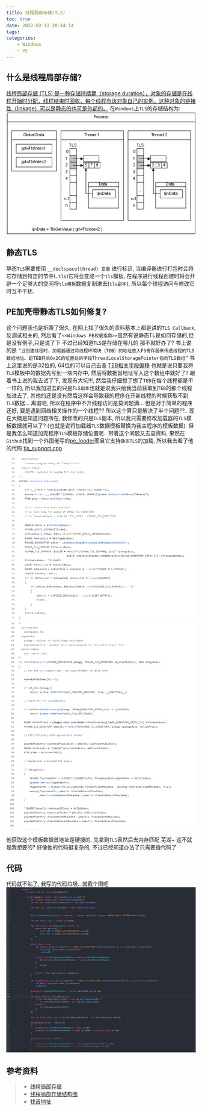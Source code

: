 ```yaml
---
title: 线程局部存储(TLS)
toc: true
date: 2022-02-12 20:44:14
tags:
categories:
    - Windows
    - PE
---
```


## 什么是线程局部存储?
[线程局部存储 (TLS) 是一种存储持续期（storage duration），对象的存储是在线程开始时分配，线程结束时回收，每个线程有该对象自己的实例。这种对象的链接性（linkage）可以是静态的也可是外部的。](https://zh.wikipedia.org/wiki/%E7%BA%BF%E7%A8%8B%E5%B1%80%E9%83%A8%E5%AD%98%E5%82%A8)
在`Windows`上`TLS`的存储结构为:
![](/images/tls/tls.png)

## 静态TLS
静态`TLS`需要使用 `__declspace(thread) 变量` 进行标识, 当编译器进行打包时会将它存储到特定的节中(`.tls`)它将会变成一个`tls`模板, 在程序进行线程创建时将会开辟一个足够大的空间将`tls模板`数据复制进去(`tls副本`), 所以每个线程访问与修改它时互不干扰.


## PE加壳带静态TLS如何修复?
这个问题我也是折腾了很久, 在网上找了很久的资料基本上都是讲的`TLS Callback`,反调试相关的, 然后看了`<<Windows PE权威指南>>`虽然有说静态TL是如何存储的,但是没有例子,只是说了下 不过已经知道`TLS`是存储在哪儿的 那不就好办了? 书上说的是
`“当创建线程时，加载器通过将线程环境块（TEB）的地址放入FS寄存器来传递线程的TLS数组地址。距TEB开头0x2C的位置处的字段ThreadLocalStoragePointer指向TLS数组”` 书上这里说的是32位的, 64位的可以自己去查 [TEB相关字段偏移](https://www.geoffchappell.com/studies/windows/km/ntoskrnl/inc/api/pebteb/teb/index.htm) 也就是说只要我将 `TLS`模板中的数据先写到一块内存中, 然后将数据首地址写入这个数组中就好了?
跟着书上说的我去试了下, 发现有大坑!!!, 然后我仔细想了想了`TEB`在每个线程都是不一样的, 所以我加进去的只是`TLS副本`也就是说我只给我当前获取到`TEB`的那个线程加进去了, 其他的还是没有然后这样会导致我的程序在开新线程的时候获取不到`TLS`数据... 离谱吧, 所以在程序中不开线程访问是莫问题滴... 但是对于简单的程序还好, 要是遇到网络相关操作的一个线程?? 所以这个算只是解决了半个问题??.. 现在大概是知道问题所在, 我修改的只是`TLS`副本, 所以我只需要修改加载器的`TLS`模板数据就可以了? (也就是说将加载器`TLS`数据模板替换为我主程序的模板数据).  但是我怎么知道加壳程序`TLS`模板存储位置呢.. 带着这个问题又去查资料, 果然在`Github`找到一个外国佬写的[pe_loader](https://github.com/polycone/pe-loader)而且它支持`静态TLS`的加载, 所以我去看了他的代码 [tls_support.cpp](https://github.com/polycone/pe-loader/blob/master/loader/src/loader/tls_support.cpp)

![](/images/tls/github_tls_001.png)
![](/images/tls/github_tls_002.png)

他获取这个模板数据首地址是硬搜的, 先拿到`TLS`表然后去内存匹配
芜湖~ 这不就是我想要的? 好像他的代码挺复杂的, 不过已经知道办法了只需要撸代码了


## 代码
代码就不贴了, 我写的代码垃圾.. 就截个图吧 
![](/images/tls/github_tls_003.png)



## 参考资料
> - [线程局部存储](https://zh.wikipedia.org/wiki/%E7%BA%BF%E7%A8%8B%E5%B1%80%E9%83%A8%E5%AD%98%E5%82%A8)
> - [线程局部存储结构图](https://docs.microsoft.com/zh-cn/windows/win32/procthread/thread-local-storage)
> - [找首地址](https://github.com/polycone/pe-loader/blob/master/loader/src/loader/tls_support.cpp)
